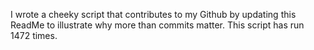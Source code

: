 I wrote a cheeky script that contributes to my Github by updating this ReadMe to illustrate why more than commits matter. This script has run 1472 times.